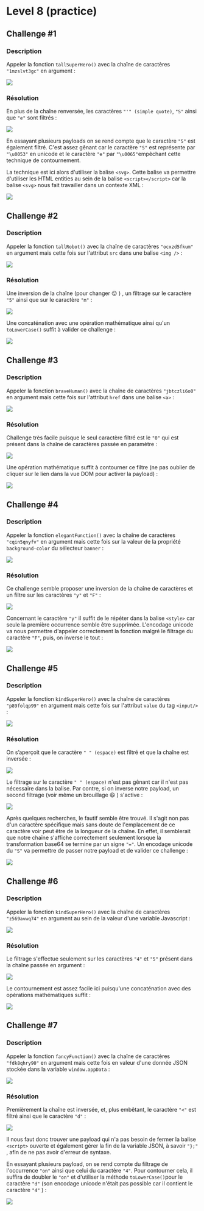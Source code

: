 # Level 8 \(practice\)

## Challenge \#1

### Description

Appeler la fonction `tallSuperHero()` avec la chaîne de caractères `"1mzslvt3gc"` en argument :

![](../../.gitbook/assets/b2865ecfe2b83a53838f4292a7f98636.png)

### Résolution

En plus de la chaîne renversée, les caractères `"'" (simple quote)`, `"S"` ainsi que `"e"` sont filtrés :

![](../../.gitbook/assets/7f414979a8120e4b67398743f80293c3.png)

En essayant plusieurs payloads on se rend compte que le caractère `"5"` est également filtré. C'est assez gênant car le caractère `"S"` est représente par `"\u0053"` en unicode et le caractère `"e"` par `"\u0065"`empêchant cette technique de contournement. 

La technique est ici alors d'utiliser la balise `<svg>`. Cette balise va permettre d'utiliser les HTML entities au sein de la balise `<script></script>` car la balise `<svg>` nous fait travailler dans un contexte XML :

![](../../.gitbook/assets/0fbca9cf35939074ad5b55ebb715f6a3%20%281%29.png)

## Challenge \#2

### Description

Appeler la fonction `tallRobot()` avec la chaîne de caractères `"ocxzd5fkum"` en argument mais cette fois sur l'attribut `src` dans une balise `<img />` :

![](../../.gitbook/assets/1f352e162ebde616f6e4a223547dc40f.png)

### Résolution

Une inversion de la chaîne \(pour changer 😛 \) , un filtrage sur le caractère `"5"` ainsi que sur le caractère `"m"` :

![](../../.gitbook/assets/0773121ef3103c64035ba2a43cbfb325.png)

Une concaténation avec une opération mathématique ainsi qu'un `toLowerCase()` suffit à valider ce challenge :

![](../../.gitbook/assets/38af25f44accec0b9cb31bf6d40328e3.png)

## Challenge \#3

### Description

Appeler la fonction `braveHuman()` avec la chaîne de caractères `"jbtczli6o0"` en argument mais cette fois sur l'attribut `href` dans une balise `<a>` :

![](../../.gitbook/assets/bd3eeaf4d2442dea6cfb507ef1cfad78.png)

### Résolution

Challenge très facile puisque le seul caractère filtré est le `"0"` qui est présent dans la chaîne de caractères passée en paramètre :

![](../../.gitbook/assets/1b86761e7d1097f7df55e08033011bc7.png)

Une opération mathématique suffit à contourner ce filtre \(ne pas oublier de cliquer sur le lien dans la vue DOM pour activer la payload\) :

![](../../.gitbook/assets/0545edadf0c7e3108616ce7056d9712e.png)

## Challenge \#4

### Description

Appeler la fonction `elegantFunction()` avec la chaîne de caractères `"cqin5qnyfv"` en argument mais cette fois sur la valeur de la propriété `background-color` du sélecteur `banner` :

![](../../.gitbook/assets/aa5796f9a1644a0e049f9f923d3b1b21%20%281%29.png)

### Résolution

Ce challenge semble proposer une inversion de la chaîne de caractères et un filtre sur les caractères `"y"` et `"F"` :

![](../../.gitbook/assets/ec355bed09f8c3f5657dfcd7b4ef0622.png)

Concernant le caractère `"y"` il suffit de le répéter dans la balise `<style>` car seule la première occurrence semble être supprimée. L'encodage unicode va nous permettre d'appeler correctement la fonction malgré le filtrage du caractère `"F"`, puis, on inverse le tout :

![](../../.gitbook/assets/bac1e101560c4bc2855d16872fff8755.png)

## Challenge \#5

### Description

Appeler la fonction `kindSuperHero()` avec la chaîne de caractères `"p89folqp99"` en argument mais cette fois sur l'attribut `value` du tag `<input/>` :

![](../../.gitbook/assets/b92cb37dea9976150e36a5fda0521cde%20%281%29.png)

### Résolution

On s’aperçoit que le caractère `" " (espace)` est filtré et que la chaîne est inversée :

![](../../.gitbook/assets/69b88b8eb5dc648a8dffe8cc268fa517.png)

Le filtrage sur le caractère `" " (espace)` n'est pas gênant car il n'est pas nécessaire dans la balise. Par contre, si on inverse notre payload, un second filtrage \(voir même un brouillage 😆 \) s'active :

![](../../.gitbook/assets/f19587312b2c89ddb8ec5af75d1e6190.png)

Après quelques recherches, le fautif semble être trouvé. Il s'agit non pas d'un caractère spécifique mais sans doute de l'emplacement de ce caractère voir peut être de la longueur de la chaîne. En effet, il semblerait que notre chaîne s'affiche correctement seulement lorsque la transformation base64 se termine par un signe `"="`. Un encodage unicode du `"S"` va permettre de passer notre payload et de valider ce challenge :

![](../../.gitbook/assets/f77ae7b912dcbf71b26c70c824e84075.png)

## Challenge \#6

### Description

Appeler la fonction `kindSuperHero()` avec la chaîne de caractères `"z569avwq74"` en argument au sein de la valeur d'une variable Javascript :

![](../../.gitbook/assets/4aa89dd86e7f58b334cd1d7f086ce397.png)

### Résolution

Le filtrage s'effectue seulement sur les caractères `"4"` et `"5"` présent dans la chaîne passée en argument :

![](../../.gitbook/assets/cb0102cec4d8160f3819f9827c502126.png)

Le contournement est assez facile ici puisqu'une concaténation avec des opérations mathématiques suffit :

![](../../.gitbook/assets/f2e80b461b7b79fe992dcdbd960624ad.png)

## Challenge \#7

### Description

Appeler la fonction `fancyFunction()` avec la chaîne de caractères `"fdk8qhry90"` en argument mais cette fois en valeur d'une donnée JSON stockée dans la variable `window.appData` :

![](../../.gitbook/assets/937d867cd6a293f918a7aa941164b1d9.png)

### Résolution

Premièrement la chaîne est inversée, et, plus embêtant, le caractère `"<"` est filtré ainsi que le caractère `"d"` :

![](../../.gitbook/assets/9082b09b1725e21d56e5acdfe9b56e24.png)

Il nous faut donc trouver une payload qui n'a pas besoin de fermer la balise `<script>` ouverte et également gérer la fin de la variable JSON, à savoir `"};"` , afin de ne pas avoir d'erreur de syntaxe. 

En essayant plusieurs payload, on se rend compte du filtrage de l'occurrence `"on"` ainsi que celui du  caractère `"4"`. Pour contourner cela, il suffira de doubler le `"on"` et d'utiliser la méthode `toLowerCase()`pour le caractère `"d"` \(son encodage unicode n'était pas possible car il contient le caractère `"4"` \) :

![](../../.gitbook/assets/04f2aa0daca599196576492f7470ab2c.png)

